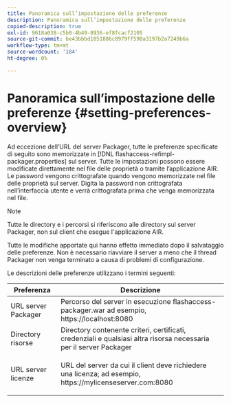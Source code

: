 ```yaml
---
title: Panoramica sull’impostazione delle preferenze
description: Panoramica sull’impostazione delle preferenze
copied-description: true
exl-id: 9618a038-c5b0-4b49-8936-ef8fcacf2105
source-git-commit: be43bbbd1051886c8979ff590a3197b2a7249b6a
workflow-type: tm+mt
source-wordcount: '184'
ht-degree: 0%

---
```


# Panoramica sull’impostazione delle preferenze {#setting-preferences-overview}

Ad eccezione dell’URL del server Packager, tutte le preferenze specificate di seguito sono memorizzate in [!DNL flashaccess-refimpl-packager.properties] sul server. Tutte le impostazioni possono essere modificate direttamente nel file delle proprietà o tramite l’applicazione AIR. Le password vengono crittografate quando vengono memorizzate nel file delle proprietà sul server. Digita la password non crittografata nell’interfaccia utente e verrà crittografata prima che venga memorizzata nel file.

>[!NOTE]
>
>Tutte le directory e i percorsi si riferiscono alle directory sul server Packager, non sul client che esegue l&#39;applicazione AIR.

Tutte le modifiche apportate qui hanno effetto immediato dopo il salvataggio delle preferenze. Non è necessario riavviare il server a meno che il thread Packager non venga terminato a causa di problemi di configurazione.

Le descrizioni delle preferenze utilizzano i termini seguenti:

<table frame="all" colsep="1" rowsep="1" class="+ topic/table adobe-d/table " id="table_tj5_hcz_n4"> 
 <thead class="- topic/thead "> 
  <tr rowsep="1" class="- topic/row "> 
   <th colname="1" class="- topic/entry entry"> Preferenza </th> 
   <th colname="2" class="- topic/entry entry"> Descrizione </th> 
  </tr> 
 </thead>
 <tbody class="- topic/tbody "> 
  <tr rowsep="1" class="- topic/row "> 
   <td colname="1" class="- topic/entry "> URL server Packager </td> 
   <td colname="2" class="- topic/entry "> Percorso del server in esecuzione <span class="filepath"> flashaccess-packager.war </span>ad esempio, <span class="filepath"> https://localhost:8080 </span> </td> 
  </tr> 
  <tr rowsep="1" class="- topic/row "> 
   <td colname="1" class="- topic/entry "> Directory risorse </td> 
   <td colname="2" class="- topic/entry "> Directory contenente criteri, certificati, credenziali e qualsiasi altra risorsa necessaria per il server Packager </td> 
  </tr> 
  <tr rowsep="0" class="- topic/row "> 
   <td colname="1" class="- topic/entry "> URL server licenze </td> 
   <td colname="2" class="- topic/entry "> <p class="- topic/p ">URL del server da cui il client deve richiedere una licenza; ad esempio, <span class="filepath"> https://mylicenseserver.com:8080 </span> </p> </td> 
  </tr> 
 </tbody> 
</table>
